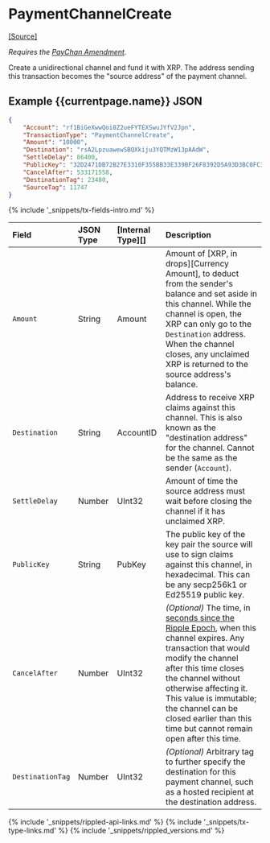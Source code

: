 # PaymentChannelCreate
[[Source]<br>](https://github.com/ripple/rippled/blob/develop/src/ripple/app/tx/impl/PayChan.cpp "Source")

_Requires the [PayChan Amendment](reference-amendments.html#paychan)._

Create a unidirectional channel and fund it with XRP. The address sending this transaction becomes the "source address" of the payment channel.

## Example {{currentpage.name}} JSON

```json
{
    "Account": "rf1BiGeXwwQoi8Z2ueFYTEXSwuJYfV2Jpn",
    "TransactionType": "PaymentChannelCreate",
    "Amount": "10000",
    "Destination": "rsA2LpzuawewSBQXkiju3YQTMzW13pAAdW",
    "SettleDelay": 86400,
    "PublicKey": "32D2471DB72B27E3310F355BB33E339BF26F8392D5A93D3BC0FC3B566612DA0F0A",
    "CancelAfter": 533171558,
    "DestinationTag": 23480,
    "SourceTag": 11747
}
```

{% include '_snippets/tx-fields-intro.md' %}
<!--{# fix md highlighting_ #}-->


| Field            | JSON Type | [Internal Type][] | Description               |
|:-----------------|:----------|:------------------|:--------------------------|
| `Amount`         | String    | Amount            | Amount of [XRP, in drops][Currency Amount], to deduct from the sender's balance and set aside in this channel. While the channel is open, the XRP can only go to the `Destination` address. When the channel closes, any unclaimed XRP is returned to the source address's balance. |
| `Destination`    | String    | AccountID         | Address to receive XRP claims against this channel. This is also known as the "destination address" for the channel. Cannot be the same as the sender (`Account`). |
| `SettleDelay`    | Number    | UInt32            | Amount of time the source address must wait before closing the channel if it has unclaimed XRP. |
| `PublicKey`      | String    | PubKey            | The public key of the key pair the source will use to sign claims against this channel, in hexadecimal. This can be any secp256k1 or Ed25519 public key. <!-- STYLE_OVERRIDE: will --> |
| `CancelAfter`    | Number    | UInt32            | _(Optional)_ The time, in [seconds since the Ripple Epoch](reference-rippled.html#specifying-time), when this channel expires. Any transaction that would modify the channel after this time closes the channel without otherwise affecting it. This value is immutable; the channel can be closed earlier than this time but cannot remain open after this time. |
| `DestinationTag` | Number    | UInt32            | _(Optional)_ Arbitrary tag to further specify the destination for this payment channel, such as a hosted recipient at the destination address. |

<!--{# common link defs #}-->
{% include '_snippets/rippled-api-links.md' %}
{% include '_snippets/tx-type-links.md' %}
{% include '_snippets/rippled_versions.md' %}
